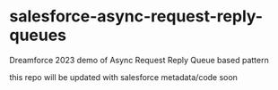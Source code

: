 # salesforce-async-request-reply-queues
Dreamforce 2023 demo of Async Request Reply Queue based pattern

this repo will be updated with salesforce metadata/code soon
